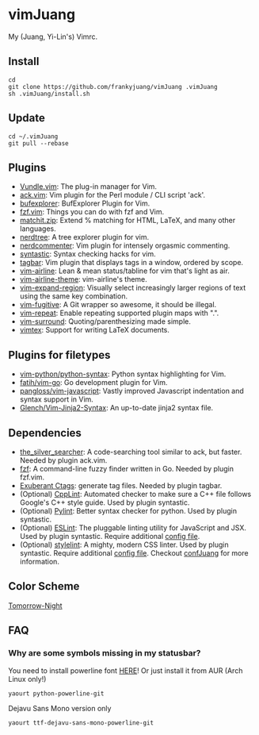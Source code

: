 # vimJuang
My (Juang, Yi-Lin's) Vimrc.

## Install
```
cd
git clone https://github.com/frankyjuang/vimJuang .vimJuang
sh .vimJuang/install.sh
```

## Update
```
cd ~/.vimJuang
git pull --rebase
```

## Plugins
- [Vundle.vim](https://github.com/VundleVim/Vundle.vim): The plug-in manager for Vim.
- [ack.vim](https://github.com/mileszs/ack.vim): Vim plugin for the Perl module / CLI script 'ack'.
- [bufexplorer](https://github.com/jlanzarotta/bufexplorer): BufExplorer Plugin for Vim.
- [fzf.vim](https://github.com/junegunn/fzf.vim): Things you can do with fzf and Vim.
- [matchit.zip](https://github.com/vim-scripts/matchit.zip): Extend % matching for HTML, LaTeX, and many other languages.
- [nerdtree](https://github.com/scrooloose/nerdtree): A tree explorer plugin for vim.
- [nerdcommenter](https://github.com/scrooloose/nerdcommenter): Vim plugin for intensely orgasmic commenting.
- [syntastic](https://github.com/scrooloose/syntastic): Syntax checking hacks for vim.
- [tagbar](https://github.com/majutsushi/tagbar): Vim plugin that displays tags in a window, ordered by scope.
- [vim-airline](https://github.com/vim-airline/vim-airline): Lean & mean status/tabline for vim that's light as air.
- [vim-airline-theme](https://github.com/vim-airline/vim-airline-theme): vim-airline's theme.
- [vim-expand-region](https://github.com/terryma/vim-expand-region): Visually select increasingly larger regions of text using the same key combination.
- [vim-fugitive](https://github.com/tpope/vim-fugitive): A Git wrapper so awesome, it should be illegal.
- [vim-repeat](https://github.com/tpope/vim-repeat): Enable repeating supported plugin maps with ".".
- [vim-surround](https://github.com/tpope/vim-surround): Quoting/parenthesizing made simple.
- [vimtex](https://github.com/lervag/vimtex): Support for writing LaTeX documents.

## Plugins for filetypes
- [vim-python/python-syntax](https://github.com/vim-python/python-syntax): Python syntax highlighting for Vim.
- [fatih/vim-go](https://github.com/fatih/vim-go): Go development plugin for Vim.
- [pangloss/vim-javascript](https://github.com/pangloss/vim-javascript): Vastly improved Javascript indentation and syntax support in Vim.
- [Glench/Vim-Jinja2-Syntax](https://github.com/Glench/Vim-Jinja2-Syntax): An up-to-date jinja2 syntax file.

## Dependencies
- [the_silver_searcher](https://github.com/ggreer/the_silver_searcher): A code-searching tool similar to ack, but faster. Needed by plugin ack.vim.
- [fzf](https://github.com/junegunn/fzf): A command-line fuzzy finder written in Go. Needed by plugin fzf.vim.
- [Exuberant Ctags](http://ctags.sourceforge.net/): generate tag files. Needed by plugin tagbar.
- (Optional) [CppLint](https://github.com/google/styleguide/tree/gh-pages/cpplint): Automated checker to make sure a C++ file follows Google's C++ style guide. Used by plugin syntastic.
- (Optional) [Pylint](https://www.pylint.org/): Better syntax checker for python. Used by plugin syntastic.
- (Optional) [ESLint](http://eslint.org/): The pluggable linting utility for JavaScript and JSX. Used by plugin syntastic. Require additional [config file](https://github.com/frankyjuang/confJuang/blob/master/eslintrc.js).
- (Optional) [stylelint](https://stylelint.io/): A mighty, modern CSS linter. Used by plugin syntastic. Require additional [config file](https://github.com/stylelint/stylelint-config-standard). Checkout [confJuang](https://github.com/frankyjuang/confJuang/blob/master/README.md) for more information.

## Color Scheme
[Tomorrow-Night](https://github.com/chriskempson/tomorrow-theme)

## FAQ

### Why are some symbols missing in my statusbar?
You need to install powerline font [HERE](https://github.com/powerline/fonts.git)!
Or just install it from AUR (Arch Linux only!)
```
yaourt python-powerline-git
```
Dejavu Sans Mono version only
```
yaourt ttf-dejavu-sans-mono-powerline-git
```
